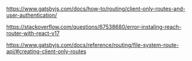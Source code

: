 https://www.gatsbyjs.com/docs/how-to/routing/client-only-routes-and-user-authentication/

https://stackoverflow.com/questions/67538680/error-instaling-reach-router-with-react-v17

https://www.gatsbyjs.com/docs/reference/routing/file-system-route-api/#creating-client-only-routes
